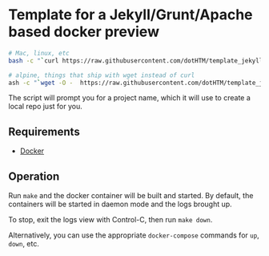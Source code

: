 # Template for a Jekyll/Grunt/Apache based docker preview

```bash
# Mac, linux, etc
bash -c "`curl https://raw.githubusercontent.com/dotHTM/template_jekyll/master/get_template.sh`"

# alpine, things that ship with wget instead of curl
ash -c "`wget -O -  https://raw.githubusercontent.com/dotHTM/template_jekyll/master/get_template.sh`"
```

The script will prompt you for a project name, which it will use to create a local repo just for you.

## Requirements

- [Docker](https://www.docker.com)

## Operation

Run `make` and the docker container will be built and started. By default, the containers will be started in daemon mode and the logs brought up.

To stop, exit the logs view with Control-C, then run `make down`.

Alternatively, you can use the appropriate `docker-compose` commands for `up`, `down`, etc.

